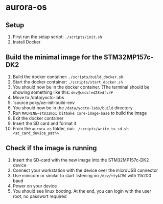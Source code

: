 # aurora-os

## Setup

1. First run the setup script: `./scripts/init.sh`
1. Install Docker

## Build the minimal image for the STM32MP157c-DK2

1. Build the docker container: `./scripts/build_docker.sh`
1. Start the docker container: `./scripts/start_docker.sh`
1. You should now be in the docker container. (The terminal should be showing something like this: `dev@cedcfed28edf:/#`
1. Move to /data/yocto-labs
1. `source poky/oe-init-build-env
1. You should now be in the `/data/yocto-labs/build` directory
1. Run `MACHINE=stm32mp1 bitbake core-image-base` to build the image
1. Exit the docker container
1. Insert the SD card and format it
1. From the `aurora-os` folder, run: `./scripts/write_to_sd.sh <sd_card_device_path>`

## Check if the image is running
1. Insert the SD-card with the new image into the STM32MP157c-DK2 device
1. Connect your workstation with the device over the microUSB connector
1. Use minicom or similar to start listening on `/dev/ttyACM0` with 115200 baud
1. Power on your device
1. You should see linux booting. At the end, you can login with the user root, no passwort required 

